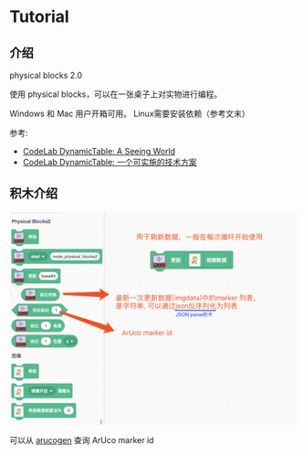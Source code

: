 # Tutorial

## 介绍
physical blocks 2.0

使用 physical blocks，可以在一张桌子上对实物进行编程。

Windows 和 Mac 用户开箱可用。 Linux需要安装依赖（参考文末）

参考:

-   [CodeLab DynamicTable: A Seeing World](https://www-old.codelab.club/blog/codelab-dynamictable-a-seeing-world/)
-   [CodeLab DynamicTable: 一个可实施的技术方案](https://www-old.codelab.club/blog/codelab-dynamictable-an-instance/)

## 积木介绍
![](/img/d3013587948de0bff5a59c57db8ef096.png)

可以从 [arucogen](https://chev.me/arucogen/) 查询 ArUco marker id